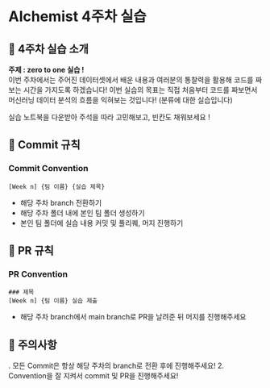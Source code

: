 # AIchemist 4주차 실습

## 🌼 4주차 실습 소개
**주제 : zero to one 실습 !**      
이번 주차에서는 주어진 데이터셋에서
배운 내용과 여러분의 통찰력을 활용해 코드를 짜보는 시간을 가지도록 하겠습니다! 
이번 실습의 목표는 직접 처음부터 코드를 짜보면서 머신러닝 데이터 분석의 흐름을 익혀보는 것입니다!
(분류에 대한 실습입니다)

실습 노트북을 다운받아 주석을 따라 고민해보고, 빈칸도 채워보세요 !


## 🌱 Commit 규칙   
### Commit Convention      
    [Week n] {팀 이름} {실습 제목}      
+ 해당 주차 branch 전환하기 
+ 해당 주차 폴더 내에 본인 팀 폴더 생성하기
+ 본인 팀 폴더에 실습 내용 커밋 및 풀리퀘, 머지 진행하기
## 🌱 PR 규칙       
### PR Convention
    ### 제목
    [Week n] {팀 이름} 실습 제출     
+ 해당 주차 branch에서 main branch로 PR을 날려준 뒤 머지를 진행해주세요

## 🚨 주의사항   
. 모든 Commit은 항상 해당 주차의 branch로 전환 후에 진행해주세요!
2. Convention을 잘 지켜서 commit 및 PR을 진행해주세요!

